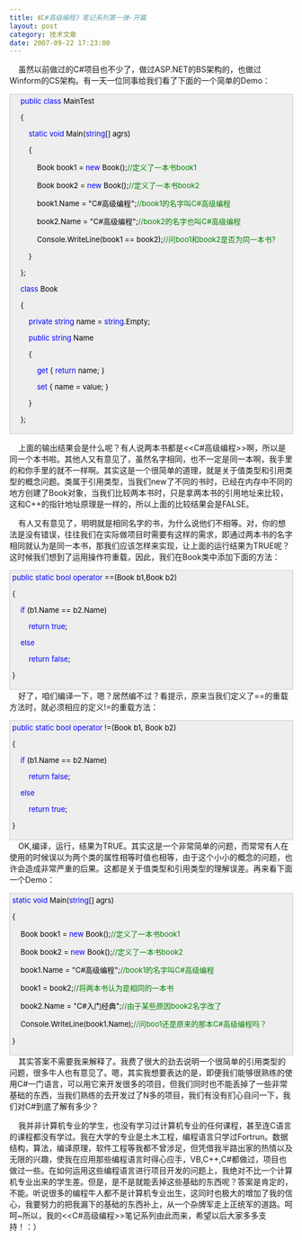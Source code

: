 ```yaml
---
title: 《C#高级编程》笔记系列第一弹-开篇
layout: post
category: 技术文章
date: 2007-09-22 17:23:00
---
```


&nbsp;&nbsp;&nbsp;&nbsp;虽然以前做过的C#项目也不少了，做过ASP.NET的BS架构的，也做过Winform的CS架构。有一天一位同事给我们看了下面的一个简单的Demo：

<div style="border: 1px solid #cccccc; padding: 4px 5px 4px 4px; font-size: 13px; width: 98%; background-color: #eeeeee;"><span style="color: #000000;">&nbsp;&nbsp;&nbsp;&nbsp;</span><span style="color: #0000ff;">public</span><span style="color: #000000;">&nbsp;</span><span style="color: #0000ff;">class</span><span style="color: #000000;">&nbsp;MainTest

&nbsp;&nbsp;&nbsp;&nbsp;{

&nbsp;&nbsp;&nbsp;&nbsp;&nbsp;&nbsp;&nbsp;&nbsp;</span><span style="color: #0000ff;">static</span><span style="color: #000000;">&nbsp;</span><span style="color: #0000ff;">void</span><span style="color: #000000;">&nbsp;Main(</span><span style="color: #0000ff;">string</span><span style="color: #000000;">[]&nbsp;agrs)

&nbsp;&nbsp;&nbsp;&nbsp;&nbsp;&nbsp;&nbsp;&nbsp;{

&nbsp;&nbsp;&nbsp;&nbsp;&nbsp;&nbsp;&nbsp;&nbsp;&nbsp;&nbsp;&nbsp;&nbsp;Book&nbsp;book1&nbsp;</span><span style="color: #000000;">=</span><span style="color: #000000;">&nbsp;</span><span style="color: #0000ff;">new</span><span style="color: #000000;">&nbsp;Book();</span><span style="color: #008000;">//</span><span style="color: #008000;">定义了一本书book1</span><span style="color: #008000;">

</span><span style="color: #000000;">&nbsp;&nbsp;&nbsp;&nbsp;&nbsp;&nbsp;&nbsp;&nbsp;&nbsp;&nbsp;&nbsp;&nbsp;Book&nbsp;book2&nbsp;</span><span style="color: #000000;">=</span><span style="color: #000000;">&nbsp;</span><span style="color: #0000ff;">new</span><span style="color: #000000;">&nbsp;Book();</span><span style="color: #008000;">//</span><span style="color: #008000;">定义了一本书book2</span><span style="color: #008000;">

</span><span style="color: #000000;">&nbsp;&nbsp;&nbsp;&nbsp;&nbsp;&nbsp;&nbsp;&nbsp;&nbsp;&nbsp;&nbsp;&nbsp;book1.Name&nbsp;</span><span style="color: #000000;">=</span><span style="color: #000000;">&nbsp;</span><span style="color: #000000;">"</span><span style="color: #000000;">C#高级编程</span><span style="color: #000000;">"</span><span style="color: #000000;">;</span><span style="color: #008000;">//</span><span style="color: #008000;">book1的名字叫C#高级编程</span><span style="color: #008000;">

</span><span style="color: #000000;">&nbsp;&nbsp;&nbsp;&nbsp;&nbsp;&nbsp;&nbsp;&nbsp;&nbsp;&nbsp;&nbsp;&nbsp;book2.Name&nbsp;</span><span style="color: #000000;">=</span><span style="color: #000000;">&nbsp;</span><span style="color: #000000;">"</span><span style="color: #000000;">C#高级编程</span><span style="color: #000000;">"</span><span style="color: #000000;">;</span><span style="color: #008000;">//</span><span style="color: #008000;">book2的名字也叫C#高级编程</span><span style="color: #008000;">

</span><span style="color: #000000;">&nbsp;&nbsp;&nbsp;&nbsp;&nbsp;&nbsp;&nbsp;&nbsp;&nbsp;&nbsp;&nbsp;&nbsp;Console.WriteLine(book1&nbsp;</span><span style="color: #000000;">==</span><span style="color: #000000;">&nbsp;book2);</span><span style="color: #008000;">//</span><span style="color: #008000;">问boo1和book2是否为同一本书?</span><span style="color: #008000;">

</span><span style="color: #000000;">&nbsp;&nbsp;&nbsp;&nbsp;&nbsp;&nbsp;&nbsp;&nbsp;}

&nbsp;&nbsp;&nbsp;&nbsp;};

&nbsp;&nbsp;&nbsp;&nbsp;</span><span style="color: #0000ff;">class</span><span style="color: #000000;">&nbsp;Book

&nbsp;&nbsp;&nbsp;&nbsp;{

&nbsp;&nbsp;&nbsp;&nbsp;&nbsp;&nbsp;&nbsp;&nbsp;</span><span style="color: #0000ff;">private</span><span style="color: #000000;">&nbsp;</span><span style="color: #0000ff;">string</span><span style="color: #000000;">&nbsp;name&nbsp;</span><span style="color: #000000;">=</span><span style="color: #000000;">&nbsp;</span><span style="color: #0000ff;">string</span><span style="color: #000000;">.Empty;

&nbsp;&nbsp;&nbsp;&nbsp;&nbsp;&nbsp;&nbsp;&nbsp;</span><span style="color: #0000ff;">public</span><span style="color: #000000;">&nbsp;</span><span style="color: #0000ff;">string</span><span style="color: #000000;">&nbsp;Name

&nbsp;&nbsp;&nbsp;&nbsp;&nbsp;&nbsp;&nbsp;&nbsp;{

&nbsp;&nbsp;&nbsp;&nbsp;&nbsp;&nbsp;&nbsp;&nbsp;&nbsp;&nbsp;&nbsp;&nbsp;</span><span style="color: #0000ff;">get</span><span style="color: #000000;">&nbsp;{&nbsp;</span><span style="color: #0000ff;">return</span><span style="color: #000000;">&nbsp;name;&nbsp;}

&nbsp;&nbsp;&nbsp;&nbsp;&nbsp;&nbsp;&nbsp;&nbsp;&nbsp;&nbsp;&nbsp;&nbsp;</span><span style="color: #0000ff;">set</span><span style="color: #000000;">&nbsp;{&nbsp;name&nbsp;</span><span style="color: #000000;">=</span><span style="color: #000000;">&nbsp;value;&nbsp;}

&nbsp;&nbsp;&nbsp;&nbsp;&nbsp;&nbsp;&nbsp;&nbsp;}

&nbsp;&nbsp;&nbsp;&nbsp;};</span></div>

&nbsp;&nbsp;&nbsp;&nbsp;上面的输出结果会是什么呢？有人说两本书都是&lt;&lt;C#高级编程&gt;&gt;啊，所以是同一个本书啦。其他人又有意见了，虽然名字相同，也不一定是同一本啊，我手里的和你手里的就不一样啊。其实这是一个很简单的道理，就是关于值类型和引用类型的概念问题。类属于引用类型，当我们new了不同的书时，已经在内存中不同的地方创建了Book对象，当我们比较两本书时，只是拿两本书的引用地址来比较，这和C++的指针地址原理是一样的，所以上面的比较结果会是FALSE。

&nbsp;&nbsp;&nbsp;&nbsp;有人又有意见了，明明就是相同名字的书，为什么说他们不相等。对，你的想法是没有错误，往往我们在实际做项目时需要有这样的需求，即通过两本书的名字相同就认为是同一本书，那我们应该怎样来实现，让上面的运行结果为TRUE呢？这时候我们想到了运用操作符重载，因此，我们在Book类中添加下面的方法：
<div style="border: 1px solid #cccccc; padding: 4px 5px 4px 4px; font-size: 13px; width: 98%; background-color: #eeeeee;"><span style="color: #0000ff;">public</span><span style="color: #000000;">&nbsp;</span><span style="color: #0000ff;">static</span><span style="color: #000000;">&nbsp;</span><span style="color: #0000ff;">bool</span><span style="color: #000000;">&nbsp;</span><span style="color: #0000ff;">operator</span><span style="color: #000000;">&nbsp;</span><span style="color: #000000;">==</span><span style="color: #000000;">(Book&nbsp;b1,Book&nbsp;b2)

{

&nbsp;&nbsp;&nbsp;&nbsp;</span><span style="color: #0000ff;">if</span><span style="color: #000000;">&nbsp;(b1.Name&nbsp;</span><span style="color: #000000;">==</span><span style="color: #000000;">&nbsp;b2.Name)

&nbsp;&nbsp;&nbsp;&nbsp;&nbsp;&nbsp;&nbsp;&nbsp;</span><span style="color: #0000ff;">return</span><span style="color: #000000;">&nbsp;</span><span style="color: #0000ff;">true</span><span style="color: #000000;">;

&nbsp;&nbsp;&nbsp;&nbsp;</span><span style="color: #0000ff;">else</span><span style="color: #000000;">

&nbsp;&nbsp;&nbsp;&nbsp;&nbsp;&nbsp;&nbsp;&nbsp;</span><span style="color: #0000ff;">return</span><span style="color: #000000;">&nbsp;</span><span style="color: #0000ff;">false</span><span style="color: #000000;">;

}</span></div>
&nbsp;&nbsp;&nbsp;&nbsp;好了，咱们编译一下，嗯？居然编不过？看提示，原来当我们定义了==的重载方法时，就必须相应的定义!=的重载方法：
<div style="border: 1px solid #cccccc; padding: 4px 5px 4px 4px; font-size: 13px; width: 98%; background-color: #eeeeee;"><span style="color: #0000ff;">public</span><span style="color: #000000;">&nbsp;</span><span style="color: #0000ff;">static</span><span style="color: #000000;">&nbsp;</span><span style="color: #0000ff;">bool</span><span style="color: #000000;">&nbsp;</span><span style="color: #0000ff;">operator</span><span style="color: #000000;">&nbsp;</span><span style="color: #000000;">!=</span><span style="color: #000000;">(Book&nbsp;b1,&nbsp;Book&nbsp;b2)

{

&nbsp;&nbsp;&nbsp;&nbsp;</span><span style="color: #0000ff;">if</span><span style="color: #000000;">&nbsp;(b1.Name&nbsp;</span><span style="color: #000000;">==</span><span style="color: #000000;">&nbsp;b2.Name)

&nbsp;&nbsp;&nbsp;&nbsp;&nbsp;&nbsp;&nbsp;&nbsp;</span><span style="color: #0000ff;">return</span><span style="color: #000000;">&nbsp;</span><span style="color: #0000ff;">false</span><span style="color: #000000;">;

&nbsp;&nbsp;&nbsp;&nbsp;</span><span style="color: #0000ff;">else</span><span style="color: #000000;">

&nbsp;&nbsp;&nbsp;&nbsp;&nbsp;&nbsp;&nbsp;&nbsp;</span><span style="color: #0000ff;">return</span><span style="color: #000000;">&nbsp;</span><span style="color: #0000ff;">true</span><span style="color: #000000;">;

}</span></div>
&nbsp;&nbsp;&nbsp;&nbsp;OK,编译，运行，结果为TRUE。其实这是一个非常简单的问题，而常常有人在使用的时候误以为两个类的属性相等时值也相等，由于这个小小的概念的问题，也许会造成非常严重的后果。这都是关于值类型和引用类型的理解误差。再来看下面一个Demo：
<div style="border: 1px solid #cccccc; padding: 4px 5px 4px 4px; font-size: 13px; width: 98%; background-color: #eeeeee;"><span style="color: #0000ff;">static</span><span style="color: #000000;">&nbsp;</span><span style="color: #0000ff;">void</span><span style="color: #000000;">&nbsp;Main(</span><span style="color: #0000ff;">string</span><span style="color: #000000;">[]&nbsp;agrs)

{

&nbsp;&nbsp;&nbsp;&nbsp;Book&nbsp;book1&nbsp;</span><span style="color: #000000;">=</span><span style="color: #000000;">&nbsp;</span><span style="color: #0000ff;">new</span><span style="color: #000000;">&nbsp;Book();</span><span style="color: #008000;">//</span><span style="color: #008000;">定义了一本书book1</span><span style="color: #008000;">

</span><span style="color: #000000;">&nbsp;&nbsp;&nbsp;&nbsp;Book&nbsp;book2&nbsp;</span><span style="color: #000000;">=</span><span style="color: #000000;">&nbsp;</span><span style="color: #0000ff;">new</span><span style="color: #000000;">&nbsp;Book();</span><span style="color: #008000;">//</span><span style="color: #008000;">定义了一本书book2</span><span style="color: #008000;">

</span><span style="color: #000000;">&nbsp;&nbsp;&nbsp;&nbsp;book1.Name&nbsp;</span><span style="color: #000000;">=</span><span style="color: #000000;">&nbsp;</span><span style="color: #000000;">"</span><span style="color: #000000;">C#高级编程</span><span style="color: #000000;">"</span><span style="color: #000000;">;</span><span style="color: #008000;">//</span><span style="color: #008000;">book1的名字叫C#高级编程</span><span style="color: #008000;">

</span><span style="color: #000000;">&nbsp;&nbsp;&nbsp;&nbsp;book1&nbsp;</span><span style="color: #000000;">=</span><span style="color: #000000;">&nbsp;book2;</span><span style="color: #008000;">//</span><span style="color: #008000;">将两本书认为是相同的一本书</span><span style="color: #008000;">

</span><span style="color: #000000;">&nbsp;&nbsp;&nbsp;&nbsp;book2.Name&nbsp;</span><span style="color: #000000;">=</span><span style="color: #000000;">&nbsp;</span><span style="color: #000000;">"</span><span style="color: #000000;">C#入门经典</span><span style="color: #000000;">"</span><span style="color: #000000;">;</span><span style="color: #008000;">//</span><span style="color: #008000;">由于某些原因book2名字改了</span><span style="color: #008000;">

</span><span style="color: #000000;">&nbsp;&nbsp;&nbsp;&nbsp;Console.WriteLine(book1.Name);</span><span style="color: #008000;">//</span><span style="color: #008000;">问boo1还是原来的那本C#高级编程吗？</span><span style="color: #008000;">

</span><span style="color: #000000;">}</span></div>
&nbsp;&nbsp;&nbsp;&nbsp;其实答案不需要我来解释了。我费了很大的劲去说明一个很简单的引用类型的问题，很多牛人也有意见了。嗯，其实我想要表达的是，即便我们能够很熟练的使用C#一门语言，可以用它来开发很多的项目，但我们同时也不能丢掉了一些非常基础的东西，当我们熟练的去开发过了N多的项目，我们有没有扪心自问一下，我们对C#到底了解有多少？

&nbsp;&nbsp;&nbsp;&nbsp;我并非计算机专业的学生，也没有学习过计算机专业的任何课程，甚至连C语言的课程都没有学过。我在大学的专业是土木工程，编程语言只学过Fortrun。数据结构，算法，编译原理，软件工程等我都不曾涉足，但凭借我半路出家的热情以及无限的兴趣，使我在应用那些编程语言时得心应手，VB,C++,C#都做过，项目也做过一些。在如何运用这些编程语言进行项目开发的问题上，我绝对不比一个计算机专业出来的学生差。但是，是不是就能丢掉这些基础的东西呢？答案是肯定的，不能。听说很多的编程牛人都不是计算机专业出生，这同时也极大的增加了我的信心，我要努力的把我漏下的基础的东西补上，从一个杂牌军走上正统军的道路。呵呵~所以，我的&lt;&lt;C#高级编程&gt;&gt;笔记系列由此而来，希望以后大家多多支持！：）
